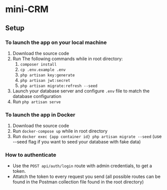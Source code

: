 # mini-CRM

## Setup

### To launch the app on your local machine

1. Download the source code
2. Run The following commands while in root directory:
   1. `composer install`
   2. `cp .env.example .env`
   3. `php artisan key:generate`
   4. `php artisan jwt:secret`
   5. `php artisan migrate:refresh --seed`
3. Launch your database server and configure `.env` file to match the database configuration
4. Run `php artisan serve`

### To launch the app in Docker

1. Download the source code
2. Run `docker-compose up` while in root directory
3. Run `docker exec {app container id} php artisan migrate --seed` (use --seed flag if you want to seed your database with fake data)

### How to authenticate

- Use the `POST api/auth/login` route with admin credentials, to get a token.
- Attatch the token to every request you send (all possible routes can be found in the Postman collection file found in the root directory)
